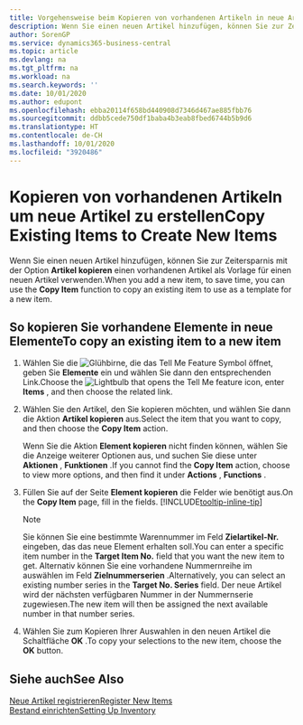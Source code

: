 ```yaml
---
title: Vorgehensweise beim Kopieren von vorhandenen Artikeln in neue Artikel
description: Wenn Sie einen neuen Artikel hinzufügen, können Sie zur Zeitersparnis mit der Option Artikel kopieren einen vorhandenen Artikel als Vorlage für einen neuen Artikel verwenden.
author: SorenGP
ms.service: dynamics365-business-central
ms.topic: article
ms.devlang: na
ms.tgt_pltfrm: na
ms.workload: na
ms.search.keywords: ''
ms.date: 10/01/2020
ms.author: edupont
ms.openlocfilehash: ebba20114f658bd440908d7346d467ae885fbb76
ms.sourcegitcommit: ddbb5cede750df1baba4b3eab8fbed6744b5b9d6
ms.translationtype: HT
ms.contentlocale: de-CH
ms.lasthandoff: 10/01/2020
ms.locfileid: "3920486"
---
```

# <a name="copy-existing-items-to-create-new-items"></a><span data-ttu-id="efc3f-103">Kopieren von vorhandenen Artikeln um neue Artikel zu erstellen</span><span class="sxs-lookup"><span data-stu-id="efc3f-103">Copy Existing Items to Create New Items</span></span>

<span data-ttu-id="efc3f-104">Wenn Sie einen neuen Artikel hinzufügen, können Sie zur Zeitersparnis mit der Option **Artikel kopieren** einen vorhandenen Artikel als Vorlage für einen neuen Artikel verwenden.</span><span class="sxs-lookup"><span data-stu-id="efc3f-104">When you add a new item, to save time, you can use the **Copy Item** function to copy an existing item to use as a template for a new item.</span></span>  

## <a name="to-copy-an-existing-item-to-a-new-item"></a><span data-ttu-id="efc3f-105">So kopieren Sie vorhandene Elemente in neue Elemente</span><span class="sxs-lookup"><span data-stu-id="efc3f-105">To copy an existing item to a new item</span></span>

1. <span data-ttu-id="efc3f-106">Wählen Sie die ![Glühbirne, die das Tell Me Feature](media/ui-search/search_small.png "Tell Me-Funktion") Symbol öffnet, geben Sie **Elemente** ein und wählen Sie dann den entsprechenden Link.</span><span class="sxs-lookup"><span data-stu-id="efc3f-106">Choose the ![Lightbulb that opens the Tell Me feature](media/ui-search/search_small.png "Tell me what you want to do") icon, enter **Items** , and then choose the related link.</span></span>  
2. <span data-ttu-id="efc3f-107">Wählen Sie den Artikel, den Sie kopieren möchten, und wählen Sie dann die Aktion **Artikel kopieren** aus.</span><span class="sxs-lookup"><span data-stu-id="efc3f-107">Select the item that you want to copy, and then choose the **Copy Item** action.</span></span>  

    <span data-ttu-id="efc3f-108">Wenn Sie die Aktion **Element kopieren** nicht finden können, wählen Sie die Anzeige weiterer Optionen aus, und suchen Sie diese unter **Aktionen** , **Funktionen** .</span><span class="sxs-lookup"><span data-stu-id="efc3f-108">If you cannot find the **Copy Item** action, choose to view more options, and then find it under **Actions** , **Functions** .</span></span>  

3. <span data-ttu-id="efc3f-109">Füllen Sie auf der Seite **Element kopieren** die Felder wie benötigt aus.</span><span class="sxs-lookup"><span data-stu-id="efc3f-109">On the **Copy Item** page, fill in the fields.</span></span> [!INCLUDE[tooltip-inline-tip](includes/tooltip-inline-tip_md.md)]

    > [!NOTE]  
    > <span data-ttu-id="efc3f-110">Sie können Sie eine bestimmte Warennummer im Feld **Zielartikel-Nr.** eingeben, das das neue Element erhalten soll.</span><span class="sxs-lookup"><span data-stu-id="efc3f-110">You can enter a specific item number in the **Target Item No.** field that you want the new item to get.</span></span> <span data-ttu-id="efc3f-111">Alternativ können Sie eine vorhandene Nummernreihe im auswählen im Feld **Zielnummerserien** .</span><span class="sxs-lookup"><span data-stu-id="efc3f-111">Alternatively, you can select an existing number series in the **Target No. Series** field.</span></span> <span data-ttu-id="efc3f-112">Der neue Artikel wird der nächsten verfügbaren Nummer in der Nummernserie zugewiesen.</span><span class="sxs-lookup"><span data-stu-id="efc3f-112">The new item will then be assigned the next available number in that number series.</span></span>  

4. <span data-ttu-id="efc3f-113">Wählen Sie zum Kopieren Ihrer Auswahlen in den neuen Artikel die Schaltfläche **OK** .</span><span class="sxs-lookup"><span data-stu-id="efc3f-113">To copy your selections to the new item, choose the **OK** button.</span></span>  

## <a name="see-also"></a><span data-ttu-id="efc3f-114">Siehe auch</span><span class="sxs-lookup"><span data-stu-id="efc3f-114">See Also</span></span>

[<span data-ttu-id="efc3f-115">Neue Artikel registrieren</span><span class="sxs-lookup"><span data-stu-id="efc3f-115">Register New Items</span></span>](inventory-how-register-new-items.md)  
[<span data-ttu-id="efc3f-116">Bestand einrichten</span><span class="sxs-lookup"><span data-stu-id="efc3f-116">Setting Up Inventory</span></span>](inventory-setup-inventory.md)  
